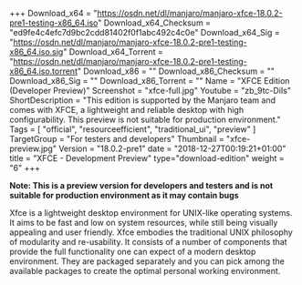 +++
Download_x64 = "https://osdn.net/dl/manjaro/manjaro-xfce-18.0.2-pre1-testing-x86_64.iso"
Download_x64_Checksum = "ed9fe4c4efc7d9bc2cdd81402f0f1abc492c4c0e"
Download_x64_Sig = "https://osdn.net/dl/manjaro/manjaro-xfce-18.0.2-pre1-testing-x86_64.iso.sig"
Download_x64_Torrent = "https://osdn.net/dl/manjaro/manjaro-xfce-18.0.2-pre1-testing-x86_64.iso.torrent"
Download_x86 = ""
Download_x86_Checksum = ""
Download_x86_Sig = ""
Download_x86_Torrent = ""
Name = "XFCE Edition (Developer Preview)"
Screenshot = "xfce-full.jpg"
Youtube = "zb_9tc-DiIs"
ShortDescription = "This edition is supported by the Manjaro team and comes with XFCE, a lightweight and reliable desktop with high configurability. This preview is not suitable for production environment."
Tags = [ "official", "resourceefficient", "traditional_ui", "preview" ]
TargetGroup = "For testers and developers"
Thumbnail = "xfce-preview.jpg"
Version = "18.0.2-pre1"
date = "2018-12-27T00:19:21+01:00"
title = "XFCE - Development Preview"
type="download-edition"
weight = "6"
+++

**Note: This is a preview version for developers and testers and is not suitable for production environment as it may contain bugs**

Xfce is a lightweight desktop environment for UNIX-like operating systems. It aims to be fast and low on system resources, while still being visually appealing and user friendly. Xfce embodies the traditional UNIX philosophy of modularity and re-usability. It consists of a number of components that provide the full functionality one can expect of a modern desktop environment. They are packaged separately and you can pick among the available packages to create the optimal personal working environment.
